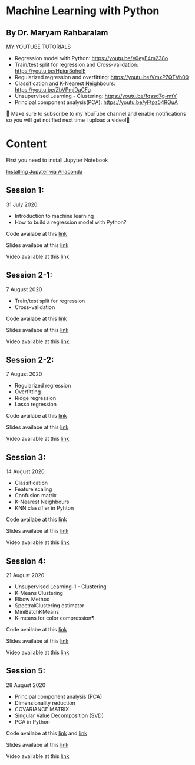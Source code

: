 # Machine Learning with Python
## By Dr. Maryam Rahbaralam
MY YOUTUBE TUTORIALS
- Regression model with Python: https://youtu.be/e0eyE4m238o
- Train/test split for regression and Cross-validation: https://youtu.be/Hpjgr3oholE
- Regularized regression and overfitting: https://youtu.be/VmxP7QTVh00
- Classification and K-Nearest Neighbours: https://youtu.be/ZbVPmjDaCFg
- Unsupervised Learning - Clustering: https://youtu.be/fqssd7g-mtY
- Principal component analysis(PCA): https://youtu.be/yFtpz54RGuA


🔺 Make sure to subscribe to my YouTube channel and enable notifications so you will get notified next time I upload a video!🔺

# Content #

First you need to install Jupyter Notebook

[Installing Jupyter via Anaconda](https://t.me/machinelearningir/45)

## Session 1: ##
31 July 2020
 - Introduction to machine learning
 - How to build a regression model with Python?
 
 Code availabe at this [link](Ml_S1_31July2020.ipynb)
 
 Slides availabe at this [link](https://github.com/sonarahbar/MachineLearningwithPython/blob/master/Ml_1%2031July2020.pdf)
 
 Video available at this [link](https://youtu.be/e0eyE4m238o)

## Session 2-1:  ##
7 August 2020
- Train/test split for regression
- Cross-validation

 Code availabe at this [link](https://github.com/sonarahbar/MachineLearningwithPython/blob/master/Ml_S2-7AUG2020.pdf)
 
 Slides availabe at this [link](https://github.com/sonarahbar/MachineLearningwithPython/blob/master/Ml_S2-7AUG2020.pdf)
 
 Video available at this [link](https://youtu.be/Hpjgr3oholE)

## Session 2-2:  ##
7 August 2020
- Regularized regression
- Overfitting
- Ridge regression
- Lasso regression

 Code availabe at this [link](https://github.com/sonarahbar/MachineLearningwithPython/blob/master/Ml_S2-7AUG2020.ipynb)
 
 Slides availabe at this [link](https://github.com/sonarahbar/MachineLearningwithPython/blob/master/Ml_S2-7AUG2020.pdf)
 
 Video available at this [link](https://youtu.be/VmxP7QTVh00)

## Session 3:  ## 
14 August 2020
- Classification
- Feature scaling
- Confusion matrix
- K-Nearest Neighbours
- KNN classifier in Pyhton

 Code availabe at this [link](https://github.com/sonarahbar/MachineLearningwithPython/blob/master/Ml_S3-14AUG.ipynb)
 
 Slides availabe at this [link](https://github.com/sonarahbar/MachineLearningwithPython/blob/master/Ml_S3_14AUG2020.pdf)
 
 Video available at this [link](https://youtu.be/ZbVPmjDaCFg)

## Session 4:   ## 
21 August 2020
- Unsupervised Learning-1 - Clustering 
- K-Means Clustering
- Elbow Method
- SpectralClustering estimator
- MiniBatchKMeans
- K-means for color compression¶

 Code availabe at this [link](https://github.com/sonarahbar/MachineLearningwithPython/blob/master/Ml_S4_21AUG2020.ipynb)
 
 Slides availabe at this [link](https://github.com/sonarahbar/MachineLearningwithPython/blob/master/Ml_S4_21AUG2020.pdf)
 
 Video available at this [link](https://youtu.be/fqssd7g-mtY)
 
 ## Session 5:   ## 
28 August 2020
- Principal component analysis (PCA)
- Dimensionality reduction
- COVARIANCE MATRIX
- Singular Value Decomposition (SVD)
- PCA in Python

 Code availabe at this [link](https://github.com/sonarahbar/MachineLearningwithPython/blob/master/Ml_S5_28AUG2020_PCA-EX1.ipynb)
 and [link](https://github.com/sonarahbar/MachineLearningwithPython/blob/master/Ml_S5_28AUG2020_PCA-EX2.ipynb)
 
 
 Slides availabe at this [link](https://github.com/sonarahbar/MachineLearningwithPython/blob/master/Ml_S5_28AUG2020_PCA.pdf)
 
 Video available at this [link](https://youtu.be/yFtpz54RGuA)
